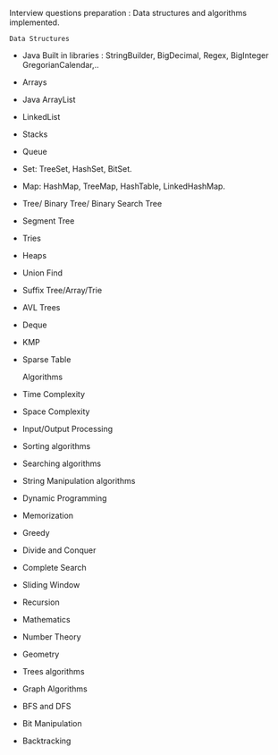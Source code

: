 Interview questions preparation : Data structures and algorithms implemented.

    Data Structures

- Java Built in libraries : StringBuilder, BigDecimal, Regex, BigInteger GregorianCalendar,..

- Arrays

- Java ArrayList

- LinkedList

- Stacks

- Queue

- Set: TreeSet, HashSet, BitSet.

- Map: HashMap, TreeMap, HashTable, LinkedHashMap.

- Tree/ Binary Tree/ Binary Search Tree

- Segment Tree

- Tries

- Heaps

- Union Find

- Suffix Tree/Array/Trie

- AVL Trees

- Deque

- KMP

- Sparse Table


    Algorithms

- Time Complexity
- Space Complexity
- Input/Output Processing
- Sorting algorithms
- Searching algorithms
- String Manipulation algorithms
- Dynamic Programming
- Memorization
- Greedy
- Divide and Conquer
- Complete Search
- Sliding Window
- Recursion
- Mathematics
- Number Theory
- Geometry
- Trees algorithms
- Graph Algorithms
- BFS and DFS
- Bit Manipulation
- Backtracking

